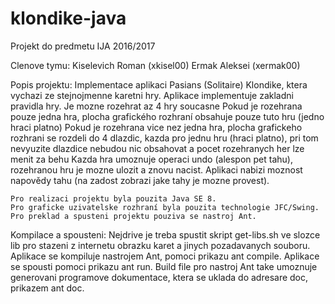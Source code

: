 # klondike-java

Projekt do predmetu IJA 2016/2017

Clenove tymu:
	Kiselevich Roman (xkisel00)
	Ermak Aleksei (xermak00)

Popis projektu:
	Implementace aplikaci Pasians (Solitaire) Klondike, ktera vychazi ze stejnojmenne karetni hry.
	Aplikace implementuje zakladni pravidla hry. Je mozne rozehrat az 4 hry soucasne
	Pokud je rozehrana pouze jedna hra, plocha grafického rozhraní obsahuje pouze tuto hru (jedno hraci platno)
	Pokud je rozehrana vice nez jedna hra, plocha grafickeho rozhrani se rozdeli do 4 dlazdic, kazda pro jednu hru (hraci platno),
	pri tom nevyuzite dlazdice nebudou nic obsahovat a pocet rozehranych her lze menit za behu
	Kazda hra umoznuje operaci undo (alespon pet tahu), rozehranou hru je mozne ulozit a znovu nacist.
	Aplikaci nabizi moznost napovědy tahu (na zadost zobrazi jake tahy je mozne provest).

	Pro realizaci projektu byla pouzita Java SE 8.
	Pro graficke uzivatelske rozhraní byla pouzita technologie JFC/Swing.
	Pro preklad a spusteni projektu pouziva se nastroj Ant.

Kompilace a spousteni:
	Nejdrive je treba spustit skript get-libs.sh ve slozce lib pro stazeni z internetu obrazku karet a jinych pozadavanych souboru.
	Aplikace se kompiluje nastrojem Ant, pomoci prikazu ant compile.
	Aplikace se spousti pomoci prikazu ant run.
	Build file pro nastroj Ant take umoznuje generovani programove dokumentace, ktera se uklada do adresare doc, prikazem ant doc.
